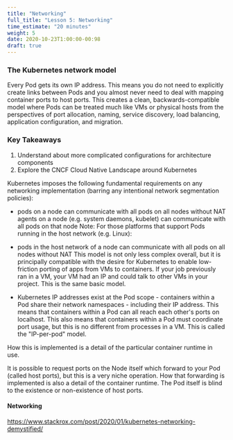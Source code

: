 ```yaml
---
title: "Networking"
full_title: "Lesson 5: Networking"
time_estimate: "20 minutes"
weight: 5
date: 2020-10-23T1:00:00-00:98
draft: true
---
```


### The Kubernetes network model

Every Pod gets its own IP address. This means you do not need to explicitly create links between Pods and you almost never need to deal with mapping container ports to host ports. This creates a clean, backwards-compatible model where Pods can be treated much like VMs or physical hosts from the perspectives of port allocation, naming, service discovery, load balancing, application configuration, and migration.

### Key Takeaways

1. Understand about more complicated configurations for architecture components
1. Explore the CNCF Cloud Native Landscape around Kubernetes

Kubernetes imposes the following fundamental requirements on any networking implementation (barring any intentional network segmentation policies):

* pods on a node can communicate with all pods on all nodes without NAT
agents on a node (e.g. system daemons, kubelet) can communicate with all pods on that node
Note: For those platforms that support Pods running in the host network (e.g. Linux):

* pods in the host network of a node can communicate with all pods on all nodes without NAT
This model is not only less complex overall, but it is principally compatible with the desire for Kubernetes to enable low-friction porting of apps from VMs to containers. If your job previously ran in a VM, your VM had an IP and could talk to other VMs in your project. This is the same basic model.

* Kubernetes IP addresses exist at the Pod scope - containers within a Pod share their network namespaces - including their IP address. This means that containers within a Pod can all reach each other's ports on localhost. This also means that containers within a Pod must coordinate port usage, but this is no different from processes in a VM. This is called the "IP-per-pod" model.

How this is implemented is a detail of the particular container runtime in use.

It is possible to request ports on the Node itself which forward to your Pod (called host ports), but this is a very niche operation. How that forwarding is implemented is also a detail of the container runtime. The Pod itself is blind to the existence or non-existence of host ports.

#### Networking

https://www.stackrox.com/post/2020/01/kubernetes-networking-demystified/



